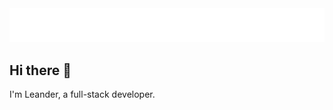 <picture>
  <source media="(prefers-color-scheme: dark)" srcset="hello-im-leander-dark-mode.svg">
  <source media="(prefers-color-scheme: light)" srcset="hello-im-leander-light-mode.svg">
  <img alt="Shows a animated handwriting of 'Hello, I'm Leander'." src="hello-im-leander-dark-mode.svg">
</picture>

<!-- animation created with https://www.calligrapher.ai/ + editing the svg's code -->

## Hi there 👋

<!-- **lchristmann/lchristmann** is a ✨ _special_ ✨ repository because its `README.md` (this file) appears on your GitHub profile.

Here are some ideas to get you started:

- 🔭 I’m currently working on ...
- 🌱 I’m currently learning ...
- 👯 I’m looking to collaborate on ...
- 🤔 I’m looking for help with ...
- 💬 Ask me about ...
- 📫 How to reach me: ...
- 😄 Pronouns: ...
- ⚡ Fun fact: ...
-->

I'm Leander, a full-stack developer.

<!-- inspiration: https://github.com/Mayandev/Mayandev -->
